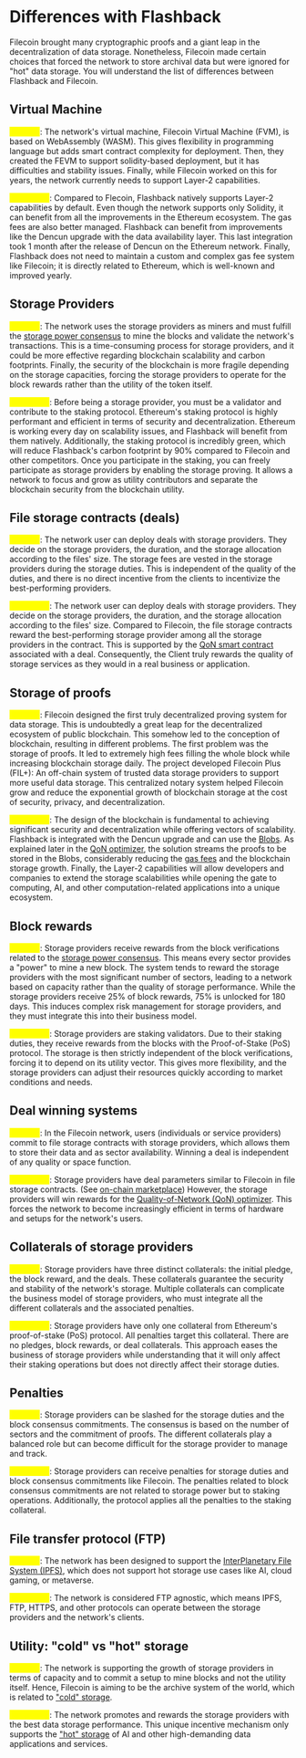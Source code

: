 # Differences with Flashback

Filecoin brought many cryptographic proofs and a giant leap in the decentralization of data storage. Nonetheless, Filecoin made certain choices that forced the network to store archival data but were ignored for "hot" data storage. You will understand the list of differences between Flashback and Filecoin.

## Virtual Machine

<mark style="color:yellow;">**Filecoin**</mark>: The network's virtual machine, Filecoin Virtual Machine (FVM), is based on WebAssembly (WASM). This gives flexibility in programming language but adds smart contract complexity for deployment. Then, they created the FEVM to support solidity-based deployment, but it has difficulties and stability issues. Finally, while Filecoin worked on this for years, the network currently needs to support Layer-2 capabilities.

<mark style="color:yellow;">**Flashback**</mark>: Compared to Flecoin, Flashback natively supports Layer-2 capabilities by default. Even though the network supports only Solidity, it can benefit from all the improvements in the Ethereum ecosystem. The gas fees are also better managed. Flashback can benefit from improvements like the Dencun upgrade with the data availability layer. This last integration took 1 month after the release of Dencun on the Ethereum network. Finally, Flashback does not need to maintain a custom and complex gas fee system like Filecoin; it is directly related to Ethereum, which is well-known and improved yearly.

## Storage Providers

<mark style="color:yellow;">**Filecoin**</mark>: The network uses the storage providers as miners and must fulfill the [storage power consensus](https://spec.filecoin.io/systems/filecoin\_blockchain/storage\_power\_consensus/) to mine the blocks and validate the network's transactions. This is a time-consuming process for storage providers, and it could be more effective regarding blockchain scalability and carbon footprints. Finally, the security of the blockchain is more fragile depending on the storage capacities, forcing the storage providers to operate for the block rewards rather than the utility of the token itself.

<mark style="color:yellow;">**Flashback**</mark>: Before being a storage provider, you must be a validator and contribute to the staking protocol. Ethereum's staking protocol is highly performant and efficient in terms of security and decentralization. Ethereum is working every day on scalability issues, and Flashback will benefit from them natively. Additionally, the staking protocol is incredibly green, which will reduce Flashback's carbon footprint by 90% compared to Filecoin and other competitors. Once you participate in the staking, you can freely participate as storage providers by enabling the storage proving. It allows a network to focus and grow as utility contributors and separate the blockchain security from the blockchain utility.

## File storage contracts (deals)

<mark style="color:yellow;">**Filecoin**</mark>: The network user can deploy deals with storage providers. They decide on the storage providers, the duration, and the storage allocation according to the files' size. The storage fees are vested in the storage providers during the storage duties. This is independent of the quality of the duties, and there is no direct incentive from the clients to incentivize the best-performing providers.

<mark style="color:yellow;">**Flashback**</mark>: The network user can deploy deals with storage providers. They decide on the storage providers, the duration, and the storage allocation according to the files' size. Compared to Filecoin, the file storage contracts reward the best-performing storage provider among all the storage providers in the contract. This is supported by the [QoN smart contract](../../quality-of-network-qon-optimizer.md) associated with a deal. Consequently, the Client truly rewards the quality of storage services as they would in a real business or application.

## Storage of proofs

<mark style="color:yellow;">**Filecoin**</mark>: Filecoin designed the first truly decentralized proving system for data storage. This is undoubtedly a great leap for the decentralized ecosystem of public blockchain. This somehow led to the conception of blockchain, resulting in different problems. The first problem was the storage of proofs. It led to extremely high fees filling the whole block while increasing blockchain storage daily. The project developed Filecoin Plus (FIL+): An off-chain system of trusted data storage providers to support more useful data storage. This centralized notary system helped Filecoin grow and reduce the exponential growth of blockchain storage at the cost of security, privacy, and decentralization.

<mark style="color:yellow;">**Flashback**</mark>: The design of the blockchain is fundamental to achieving significant security and decentralization while offering vectors of scalability. Flashback is integrated with the Dencun upgrade and can use the [Blobs](../ethereum-stack-in-nephele/advanced/blockchain-data-availability.md). As explained later in the [QoN optimizer](../../quality-of-network-qon-optimizer.md), the solution streams the proofs to be stored in the Blobs, considerably reducing the [gas fees](https://unchainedcrypto.com/how-much-will-the-dencun-upgrade-really-reduce-ethereum-layer-2-fees-by/) and the blockchain storage growth. Finally, the Layer-2 capabilities will allow developers and companies to extend the storage scalabilities while opening the gate to computing, AI, and other computation-related applications into a unique ecosystem.

## Block rewards

<mark style="color:yellow;">**Filecoin**</mark>: Storage providers receive rewards from the block verifications related to the [storage power consensus](https://spec.filecoin.io/systems/filecoin\_blockchain/storage\_power\_consensus/). This means every sector provides a "power" to mine a new block. The system tends to reward the storage providers with the most significant number of sectors, leading to a network based on capacity rather than the quality of storage performance. While the storage providers receive 25% of block rewards, 75% is unlocked for 180 days. This induces complex risk management for storage providers, and they must integrate this into their business model.

<mark style="color:yellow;">**Flashback**</mark>: Storage providers are staking validators. Due to their staking duties, they receive rewards from the blocks with the Proof-of-Stake (PoS) protocol. The storage is then strictly independent of the block verifications, forcing it to depend on its utility vector. This gives more flexibility, and the storage providers can adjust their resources quickly according to market conditions and needs.

## Deal winning systems

<mark style="color:yellow;">**Filecoin**</mark>: In the Filecoin network, users (individuals or service providers) commit to file storage contracts with storage providers, which allows them to store their data and as sector availability. Winning a deal is independent of any quality or space function.&#x20;

<mark style="color:yellow;">**Flashback**</mark>: Storage providers have deal parameters similar to Filecoin in file storage contracts. (See [on-chain marketplace](on-chain-marketplace.md)) However, the storage providers will win rewards for the [Quality-of-Network (QoN) optimizer](../../quality-of-network-qon-optimizer.md). This forces the network to become increasingly efficient in terms of hardware and setups for the network's users.&#x20;

## Collaterals of storage providers

<mark style="color:yellow;">**Filecoin**</mark>: Storage providers have three distinct collaterals: the initial pledge, the block reward, and the deals. These collaterals guarantee the security and stability of the network's storage. Multiple collaterals can complicate the business model of storage providers, who must integrate all the different collaterals and the associated penalties.

<mark style="color:yellow;">**Flashback**</mark>: Storage providers have only one collateral from Ethereum's proof-of-stake (PoS) protocol. All penalties target this collateral. There are no pledges, block rewards, or deal collaterals. This approach eases the business of storage providers while understanding that it will only affect their staking operations but does not directly affect their storage duties.&#x20;

## Penalties

<mark style="color:yellow;">**Filecoin**</mark>: Storage providers can be slashed for the storage duties and the block consensus commitments. The consensus is based on the number of sectors and the commitment of proofs. The different collaterals play a balanced role but can become difficult for the storage provider to manage and track.

<mark style="color:yellow;">**Flashback**</mark>: Storage providers can receive penalties for storage duties and block consensus commitments like Filecoin. The penalties related to block consensus commitments are not related to storage power but to staking operations. Additionally, the protocol applies all the penalties to the staking collateral.&#x20;

## File transfer protocol (FTP)

<mark style="color:yellow;">**Filecoin**</mark>: The network has been designed to support the [InterPlanetary File System (IPFS)](https://ipfs.tech/), which does not support hot storage use cases like AI, cloud gaming, or metaverse.&#x20;

<mark style="color:yellow;">**Flashback**</mark>: The network is considered FTP agnostic, which means IPFS, FTP, HTTPS, and other protocols can operate between the storage providers and the network's clients.&#x20;

## Utility: "cold" vs "hot" storage

<mark style="color:yellow;">**Filecoin**</mark>: The network is supporting the growth of storage providers in terms of capacity and to commit a setup to mine blocks and not the utility itself. Hence, Filecoin is aiming to be the archive system of the world, which is related to ["cold" storage](https://www.seagate.com/fr/fr/blog/what-is-cold-data-storage/).&#x20;

<mark style="color:yellow;">**Flashback**</mark>: The network promotes and rewards the storage providers with the best data storage performance. This unique incentive mechanism only supports the ["hot" storage](https://www.logicmonitor.com/blog/hot-storage-vs-cold-storage) of AI and other high-demanding data applications and services.&#x20;

